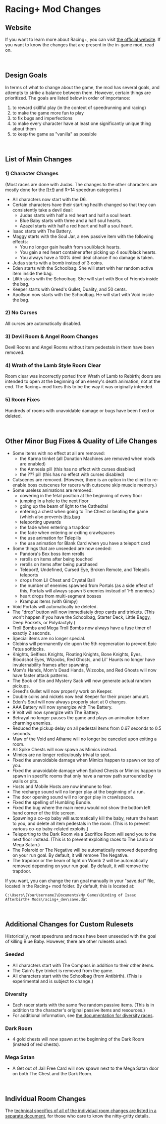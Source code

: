 # Racing+ Mod Changes

## Website

If you want to learn more about Racing+, you can visit [the official website](https://isaacracing.net). If you want to know the changes that are present in the in-game mod, read on.

<br />

## Design Goals

In terms of what to change about the game, the mod has several goals, and attempts to strike a balance between them. However, certain things are prioritized. The goals are listed below in order of importance:

1) to reward skillful play (in the context of speedrunning and racing)
2) to make the game more fun to play
3) to fix bugs and imperfections
4) to make every character have at least one significantly unique thing about them
5) to keep the game as "vanilla" as possible

<br />

## List of Main Changes

### 1) Character Changes

(Most races are done with Judas. The changes to the other characters are mostly done for the [R+9](http://www.speedrun.com/afterbirthplus/full_game#R%2B_9_char) and R+14 speedrun categories.)

* All characters now start with the D6.
* Certain characters have their starting health changed so that they can consistently take a devil deal:
  * Judas starts with half a red heart and half a soul heart.
  * Blue Baby starts with three and a half soul hearts.
  * Azazel starts with half a red heart and half a soul heart.
* Isaac starts with The Battery.
* Maggy starts with the Soul Jar, a new passive item with the following effects:
  * You no longer gain health from soul/black hearts.
  * You gain a red heart container after picking up 4 soul/black hearts.
  * You always have a 100% devil deal chance if no damage is taken.
* Judas starts with a bomb instead of 3 coins.
* Eden starts with the Schoolbag. She will start with her random active item inside the bag.
* Lilith starts with the Schoolbag. She will start with Box of Friends inside the bag.
* Keeper starts with Greed's Gullet, Duality, and 50 cents.
* Apollyon now starts with the Schoolbag. He will start with Void inside the bag.

### 2) No Curses

All curses are automatically disabled.

### 3) Devil Room & Angel Room Changes

Devil Rooms and Angel Rooms without item pedestals in them have been removed.

### 4) Wrath of the Lamb Style Room Clear

Room clear was incorrectly ported from Wrath of Lamb to Rebirth; doors are intended to open at the beginning of an enemy's death animation, not at the end. The Racing+ mod fixes this to be the way it was originally intended.

### 5) Room Fixes

Hundreds of rooms with unavoidable damage or bugs have been fixed or deleted.

<br />

## Other Minor Bug Fixes & Quality of Life Changes

* Some items with no effect at all are removed:
  * the Karma trinket (all Donation Machines are removed when mods are enabled)
  * the Amnesia pill (this has no effect with curses disabled)
  * the ??? pill (this has no effect with curses disabled)
* Cutscenes are removed. (However, there is an option in the client to re-enable boss cutscenes for racers with cutscene skip muscle memory.)
* Some useless animations are removed:
  * cowering in the fetal position at the beginning of every floor
  * jumping in a hole to the next floor
  * going up the beam of light to the Cathedral
  * entering a chest when going to The Chest or beating the game (which also prevents [this bug](http://gfycat.com/ImmaculateHeartfeltBoutu)
  * teleporting upwards
  * the fade when entering a trapdoor
  * the fade when entering or exiting crawlspaces
  * the use animation for Telepills
  * the use animation for Blank Card when you have a teleport card
* Some things that are unseeded are now seeded:
  * Pandora's Box boss item rerolls
  * rerolls on items after being touched
  * rerolls on items after being purchased
  * Teleport!, Undefined, Cursed Eye, Broken Remote, and Telepills teleports
  * drops from Lil Chest and Crystal Ball
  * the number of enemies spawned from Portals (as a side effect of this, Portals will always spawn 5 enemies instead of 1-5 enemies.)
  * heart drops from multi-segment bosses
  * Krampus items (with Gimpy)
* Void Portals will automatically be deleted.
* The "drop" button will now immediately drop cards and trinkets. (This won't happen if you have the Schoolbag, Starter Deck, Little Baggy, Deep Pockets, or Polydactyly.)
* Troll Bombs and Mega Troll Bombs now always have a fuse timer of exactly 2 seconds.
* Special items are no longer special.
* Globins will permanently die upon the 5th regeneration to prevent Epic Fetus softlocks.
* Knights, Selfless Knights, Floating Knights, Bone Knights, Eyes, Bloodshot Eyes, Wizoobs, Red Ghosts, and Lil' Haunts no longer have invulernability frames after spawning.
* Mom's Hands, Mom's Dead Hands, Wizoobs, and Red Ghosts will now have faster attack patterns.
* The Book of Sin and Mystery Sack will now generate actual random pickups.
* Greed's Gullet will now properly work on Keeper.
* Double coins and nickels now heal Keeper for their proper amount.
* Eden's Soul will now always properly start at 0 charges.
* AAA Battery will now synergize with The Battery.
* 9 Volt will now synergize with The Battery.
* Betrayal no longer pauses the game and plays an animation before charming enemies.
* Reduced the pickup delay on all pedestal items from 0.67 seconds to 0.5 seconds.
* Maw of the Void and Athame will no longer be canceled upon exiting a room.
* All Spike Chests will now spawn as Mimics instead.
* Mimics are no longer rediculously trivial to spot.
* Fixed the unavoidable damage when Mimics happen to spawn on top of you.
* Fixed the unavoidable damage when Spiked Chests or Mimics happen to spawn in specific rooms that only have a narrow path surrounded by walls or pits.
* Hosts and Mobile Hosts are now immune to fear.
* The recharge sound will no longer play at the beginning of a run.
* The door opening sound will no longer play in crawlspaces.
* Fixed the spelling of Humbling Bundle.
* Fixed the bug where the main menu would not show the bottom left hand corner of the title screen.
* Spawning a co-op baby will automatically kill the baby, return the heart to you, and delete all item pedestals in the room. (This is to prevent various co-op baby-related exploits.)
* Teleporting to the Dark Room via a Sacrifice Room will send you to the next floor instead. (This is to prevent exploiting races to The Lamb or Mega Satan.)
* The Polaroid or The Negative will be automatically removed depending on your run goal. By default, it will remove The Negative.
* The trapdoor or the beam of light on Womb 2 will be automatically removed depending on your run goal. By default, it will remove the trapdoor.

If you want, you can change the run goal manually in your "save.dat" file, located in the Racing+ mod folder. By default, this is located at:
```
C:\Users\[YourUsername]\Documents\My Games\Binding of Isaac Afterbirth+ Mods\racing+_dev\save.dat
```

<br />

## Additional Changes for Custom Rulesets

Historically, most speedruns and races have been unseeded with the goal of killing Blue Baby. However, there are other rulesets used:

### Seeded

* All characters start with The Compass in addition to their other items.
* The Cain's Eye trinket is removed from the game.
* All characters start with the Schoolbag (from Antibirth). (This is experimental and is subject to change.)

### Diversity

* Each racer starts with the same five random passive items. (This is in addition to the character's original passive items and resources.)
* For additional information, see [the documentation for diversity races](https://github.com/Zamiell/isaac-racing-mod/blob/master/README-DIVERSITY.md).

### Dark Room

* 4 gold chests will now spawn at the beginning of the Dark Room (instead of red chests).

### Mega Satan

* A Get out of Jail Free Card will now spawn next to the Mega Satan door on both The Chest and the Dark Room.

<br />

## Individual Room Changes

The [technical specifics of all of the individual room changes are listed in a separate document](https://github.com/Zamiell/isaac-racing-mod/blob/master/CHANGES-ROOM.md), for those who care to know the nitty-gritty details.

<br />
